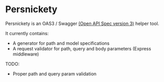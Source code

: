 # Persnickety

Persnickety is an OAS3 / Swagger [(Open API Spec version 3)](https://swagger.io/specification/) helper tool.

It currently contains:

- A generator for path and model specifications
- A request validator for path, query and body parameters (Express middleware)

TODO:

- Proper path and query param validation
